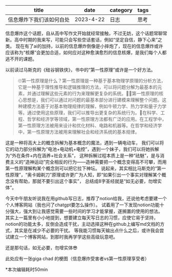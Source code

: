 |title|date|category|tags|
|---|---|---|---|
|信息爆炸下我们该如何自处|2023-4-22|日志|思考|

信息爆炸这个话题，自从高中写作文开始就经常接触，不过无妨，这个话题常聊常新。高中时期的我来写，可能只会写些空话套话，例如“坚定自信，静下心来”之类。
现在有了ai的加持，以前的信息爆炸倒像是小摔炮了，现在的信息爆炸或许应该称为“核爆”会更加合适，如何应对这种愈演愈烈的信息核爆，是我们每个人都逃不开的课题。

以前读过马斯克的《硅谷钢铁侠》，书中的“第一性原理”或许是一个好方法。

>🙄第一性原理是什么？第一性原理是一种基于基本物理学原理的分析方法，它是一种基于理性推导和逻辑推理的方法，可以将问题分解为最基本的元素，并通过理解这些元素的行为来理解更复杂的系统。🤷‍♀️第一性原理的核心思想是，我们可以通过对问题的最基本部分进行建模来理解整个问题。这种建模方法基于对基本物理规律的理解，例如牛顿力学、热力学和量子力学等。通过使用这些原理，我们可以推导出更复杂的系统行为。🤔在科学、工程、哲学和经济学等领域，第一性原理方法都有广泛的应用。在工程学中，第一性原理方法被用来设计和优化材料、电路和机器等。在哲学和经济学中，第一性原理方法被用来理解社会和经济系统的基本规律。

这是一种将高大上的概念拆解为基本概念的魔法，遇到一辆电动车，
我们可以将它的动力部分拆解为“电池+电动机+电控”，遇到一个妹子，我们可以将她拆解为“外在条件+内在涵养+社会关系”，
这种拆解过程本质上是一种“祛魅”，是与消费主义的“造神运动”完全相反的行为——造神需要把一个概念变得高不可攀，而用第一性原理解构某个概念则可以把它拉下神坛。
说起来，其实相比马斯克的“第一性原理”，“奥卡姆剃刀”原理或许更广为人知，即“如果引出一个事实对理解某个概念没有帮助，那就不要引出这个事实”，
总结成8字圣经就是“如无必要，勿增实体”。

今天中午朋友听说我在用github写日志，推荐了notion给我，还说他考虑要建一个个人博客网站（我也问了chatgpt要怎么操作）。
试着用了一下发现notion功能十分强大，强大到让我感觉需要一些时间的学习才能掌握，遂搁置的使用的想法。
其实上一篇里有小小地提到，想要建立每天写日志的习惯，应使它易于坚持，notion的功能太多，反倒会造成干扰，主动选择这种在github上编写md文档的方式，其实是在减少不必要的干扰。
等我能习惯每天输出点什么之后，或许我会尝试建立一个博客网站，到那时我再学学这些高级玩意吧。

还是那句话，如无必要，勿增实体😎

此处应有一张giga chad 的梗图（信息爆炸受害者vs第一性原理享受者）

*本次编辑耗时50min
